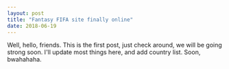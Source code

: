 ```yaml
---
layout: post
title: "Fantasy FIFA site finally online"
date: 2018-06-19
---
```


Well, hello, friends. This is the first post, just check around, we will be going strong soon. I'll update most things here, and add country list. Soon, bwahahaha.

